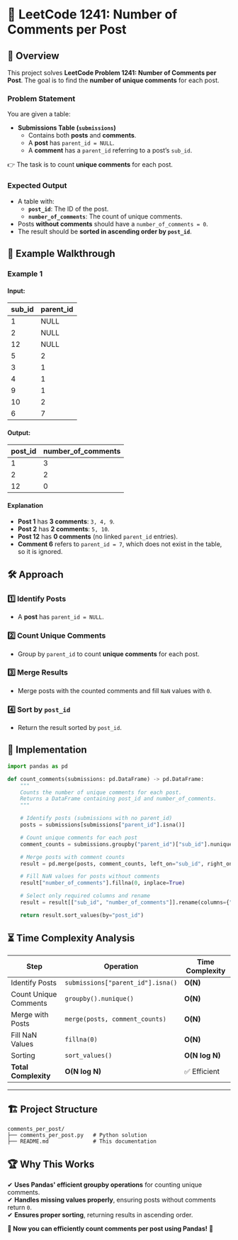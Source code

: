 # 📝 **LeetCode 1241: Number of Comments per Post**

## 📌 **Overview**
This project solves **LeetCode Problem 1241: Number of Comments per Post**. The goal is to find the **number of unique comments** for each post.

### **Problem Statement**
You are given a table:

- **Submissions Table (`submissions`)**
  - Contains both **posts** and **comments**.
  - A **post** has `parent_id = NULL`.
  - A **comment** has a `parent_id` referring to a post’s `sub_id`.

👉 The task is to count **unique comments** for each post.

### **Expected Output**
- A table with:
  - **`post_id`**: The ID of the post.
  - **`number_of_comments`**: The count of unique comments.
- Posts **without comments** should have a `number_of_comments = 0`.
- The result should be **sorted in ascending order by `post_id`**.

## 🎯 **Example Walkthrough**

### **Example 1**
#### **Input:**
| sub_id | parent_id |
|--------|----------|
| 1      | NULL     |
| 2      | NULL     |
| 12     | NULL     |
| 5      | 2        |
| 3      | 1        |
| 4      | 1        |
| 9      | 1        |
| 10     | 2        |
| 6      | 7        |

#### **Output:**
| post_id | number_of_comments |
|---------|--------------------|
| 1       | 3                  |
| 2       | 2                  |
| 12      | 0                  |

#### **Explanation**
- **Post 1** has **3 comments**: `3, 4, 9`.
- **Post 2** has **2 comments**: `5, 10`.
- **Post 12** has **0 comments** (no linked `parent_id` entries).
- **Comment 6** refers to `parent_id = 7`, which does not exist in the table, so it is ignored.

## 🛠 **Approach**
### **1️⃣ Identify Posts**
- A **post** has `parent_id = NULL`.

### **2️⃣ Count Unique Comments**
- Group by `parent_id` to count **unique comments** for each post.

### **3️⃣ Merge Results**
- Merge posts with the counted comments and fill `NaN` values with `0`.

### **4️⃣ Sort by `post_id`**
- Return the result sorted by `post_id`.

## 🚀 **Implementation**
```python
import pandas as pd

def count_comments(submissions: pd.DataFrame) -> pd.DataFrame:
    """
    Counts the number of unique comments for each post.
    Returns a DataFrame containing post_id and number_of_comments.
    """

    # Identify posts (submissions with no parent_id)
    posts = submissions[submissions["parent_id"].isna()]

    # Count unique comments for each post
    comment_counts = submissions.groupby("parent_id")["sub_id"].nunique().reset_index(name="number_of_comments")

    # Merge posts with comment counts
    result = pd.merge(posts, comment_counts, left_on="sub_id", right_on="parent_id", how="left").drop_duplicates(subset="sub_id")

    # Fill NaN values for posts without comments
    result["number_of_comments"].fillna(0, inplace=True)

    # Select only required columns and rename
    result = result[["sub_id", "number_of_comments"]].rename(columns={"sub_id": "post_id"})

    return result.sort_values(by="post_id")
```

## ⏳ **Time Complexity Analysis**
| Step | Operation | Time Complexity |
|------|------------|----------------|
| Identify Posts | `submissions["parent_id"].isna()` | **O(N)** |
| Count Unique Comments | `groupby().nunique()` | **O(N)** |
| Merge with Posts | `merge(posts, comment_counts)` | **O(N)** |
| Fill NaN Values | `fillna(0)` | **O(N)** |
| Sorting | `sort_values()` | **O(N log N)** |
| **Total Complexity** | **O(N log N)** | ✅ Efficient |

---

## 🏗 **Project Structure**
```
comments_per_post/
├── comments_per_post.py   # Python solution
├── README.md              # This documentation
```

## 🏆 **Why This Works**
✔ **Uses Pandas' efficient groupby operations** for counting unique comments.  
✔ **Handles missing values properly**, ensuring posts without comments return `0`.  
✔ **Ensures proper sorting**, returning results in ascending order.  

**🚀 Now you can efficiently count comments per post using Pandas!** 🎯